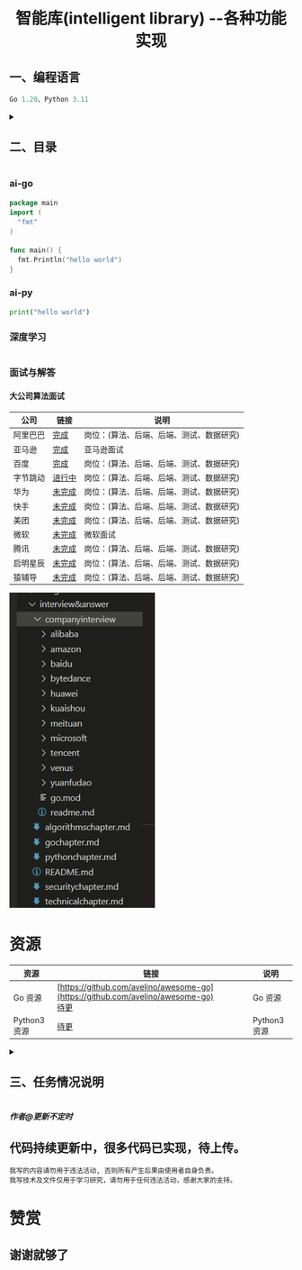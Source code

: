 <h1 align="center">智能库(intelligent library) --各种功能实现<br></h1>
<h2>一、编程语言</h2>

```go
Go 1.20、Python 3.11
```

<details>
<summary><h2>二、目录</h2></summary>

- [ai-go](#ai-go)
  - [算法](#算法)
  - [深度学习](#Go深度学习)
    - 。。。。
  - [功能库](#功能库)
    - [数据库](#数据库)
    - [FTP](https://github.com/pzspsh/intelligentlibrary/tree/main/ai-go/functionlibrary/ftp)
    - [POP3](https://github.com/pzspsh/intelligentlibrary/tree/main/ai-go/functionlibrary/pop3)
    - [SSH](https://github.com/pzspsh/intelligentlibrary/tree/main/ai-go/functionlibrary/ssh)
    - [Telnet](https://github.com/pzspsh/intelligentlibrary/tree/main/ai-go/functionlibrary/telnet)
    - [VMware](https://github.com/pzspsh/intelligentlibrary/tree/main/ai-go/functionlibrary/vmware)
    - [SMB](https://github.com/pzspsh/intelligentlibrary/tree/main/ai-go/functionlibrary/smb)
    - [SMTP](https://github.com/pzspsh/intelligentlibrary/tree/main/ai-go/functionlibrary/smtp)
    - 。。。。
  - [Go 书籍](#Go书籍)
    - 。。。。
  - [Go 教程](#Go教程)
    - 。。。。
  - [网络安全开发](#Go网络安全开发)
    - 。。。。
  - [系统设计](#Go系统设计)
  - 。。。。
- [ai-py](#ai-py)
  - [算法](#算法)
    - 。。。。
  - [深度学习](#py深度学习)
    - 。。。。
  - [Python3 书籍](#Python3书籍)
    - 。。。。
  - [Python3 教程](#Python3教程)
    - 。。。。
  - [网络安全开发](#py网络安全开发)
    - 。。。。
  - [系统设计](#py系统设计)
    - 。。。。
- [深度学习](#深度学习)
- [Ai 源码](#Ai源码)
- [面试与解答](#面试与解答)
  - [公司](#公司)
- [资源](#资源)
</details>

### ai-go

```go
package main
import (
  "fmt"
)

func main() {
  fmt.Println("hello world")
}
```

### ai-py

```python
print("hello world")
```

### 深度学习

```

```

### 面试与解答

#### 大公司算法面试

| 公司     | 链接                                                                                                           | 说明                                     |
| -------- | -------------------------------------------------------------------------------------------------------------- | ---------------------------------------- |
| 阿里巴巴 | [完成](https://github.com/pzspsh/intelligentlibrary/tree/main/interview%26answer/companyinterview/alibaba)     | 岗位：(算法、后端、后端、测试、数据研究) |
| 亚马逊   | [完成](https://github.com/pzspsh/intelligentlibrary/tree/main/interview%26answer/companyinterview/amazon)      | 亚马逊面试                               |
| 百度     | [完成](https://github.com/pzspsh/intelligentlibrary/tree/main/interview%26answer/companyinterview/baidu)       | 岗位：(算法、后端、后端、测试、数据研究) |
| 字节跳动 | [进行中](https://github.com/pzspsh/intelligentlibrary/tree/main/interview%26answer/companyinterview/bytedance) | 岗位：(算法、后端、后端、测试、数据研究) |
| 华为     | [未完成](https://github.com/pzspsh/intelligentlibrary/tree/main/interview%26answer/companyinterview/huawei)    | 岗位：(算法、后端、后端、测试、数据研究) |
| 快手     | [未完成](https://github.com/pzspsh/intelligentlibrary/tree/main/interview%26answer/companyinterview/kuaishou)  | 岗位：(算法、后端、后端、测试、数据研究) |
| 美团     | [未完成](https://github.com/pzspsh/intelligentlibrary/tree/main/interview%26answer/companyinterview/meituan)   | 岗位：(算法、后端、后端、测试、数据研究) |
| 微软     | [未完成](https://github.com/pzspsh/intelligentlibrary/tree/main/interview%26answer/companyinterview/microsoft) | 微软面试                                 |
| 腾讯     | [未完成](https://github.com/pzspsh/intelligentlibrary/tree/main/interview%26answer/companyinterview/tencent)   | 岗位：(算法、后端、后端、测试、数据研究) |
| 启明星辰 | [未完成](https://github.com/pzspsh/intelligentlibrary/tree/main/interview%26answer/companyinterview/venus)     | 岗位：(算法、后端、后端、测试、数据研究) |
| 猿辅导   | [未完成](https://github.com/pzspsh/intelligentlibrary/tree/main/interview%26answer/companyinterview/yuanfudao) | 岗位：(算法、后端、后端、测试、数据研究) |

![img](/images/companyinterview.png)

# 资源

| 资源         | 链接                                                                                        | 说明         |
| ------------ | ------------------------------------------------------------------------------------------- | ------------ |
| Go 资源      | [https://github.com/avelino/awesome-go](https://github.com/avelino/awesome-go)<br> [待更]() | Go 资源      |
| Python3 资源 | [待更]()                                                                                    | Python3 资源 |

<details>
<summary><h2>三、任务情况说明</h2></summary>

| 任务         | 情况     | 说明 | 链接 |
| ------------ | -------- | ---- | ---- |
| 算法         | 部分完成 | --   | --   |
| 深度学习     | 未完成   | --   | --   |
| Go 教程      | 整理中   | --   | --   |
| Python3 教程 | 整理中   | --   | --   |
| 面试&解答    | 部分完成 | --   | --   |
| 总结         | --       | --   | --   |

</details>

##### 作者@更新不定时

## 代码持续更新中，很多代码已实现，待上传。

```
我写的内容请勿用于违法活动, 否则所有产生后果由使用者自身负责。
我写技术及文件仅用于学习研究，请勿用于任何违法活动，感谢大家的支持。
```

# 赞赏

## 谢谢就够了
